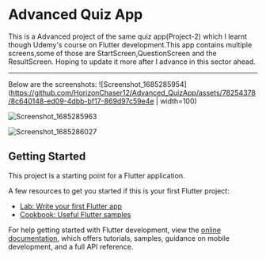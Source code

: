 # Advanced Quiz App

This is a Advanced project of the same quiz app(Project-2) which I learnt though Udemy's course on Flutter development.This app contains multiple screens,some of those are StartScreen,QuestionScreen and the ResultScreen.
Hoping to update it more after I advance in this sector ahead.

<hr>

Below are the screenshots:
![Screenshot_1685285954](https://github.com/HorizonChaser12/Advanced_QuizApp/assets/78254378/8c640148-ed09-4dbb-bf17-869d97c59e4e | width=100)


![Screenshot_1685285963](https://github.com/HorizonChaser12/Advanced_QuizApp/assets/78254378/552da053-34ea-4c91-a1e4-9af81e51607e)

![Screenshot_1685286027](https://github.com/HorizonChaser12/Advanced_QuizApp/assets/78254378/bf7c7930-6b08-4cdf-92a0-c8d9e62657bd)

</hr>

## Getting Started

This project is a starting point for a Flutter application.

A few resources to get you started if this is your first Flutter project:

- [Lab: Write your first Flutter app](https://docs.flutter.dev/get-started/codelab)
- [Cookbook: Useful Flutter samples](https://docs.flutter.dev/cookbook)

For help getting started with Flutter development, view the
[online documentation](https://docs.flutter.dev/), which offers tutorials,
samples, guidance on mobile development, and a full API reference.
